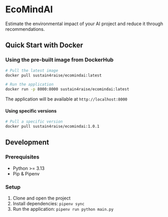 # EcoMindAI

Estimate the environmental impact of your AI project and reduce it through recommendations.

## Quick Start with Docker

### Using the pre-built image from DockerHub

```bash
# Pull the latest image
docker pull sustain4raise/ecomindai:latest

# Run the application
docker run -p 8000:8000 sustain4raise/ecomindai:latest
```

The application will be available at `http://localhost:8000`

#### Using specific versions

```bash
# Pull a specific version
docker pull sustain4raise/ecomindai:1.0.1
```

## Development

### Prerequisites
- Python >= 3.13
- Pip & Pipenv

### Setup
1. Clone and open the project
2. Install dependencies: `pipenv sync`
3. Run the application: `pipenv run python main.py`


